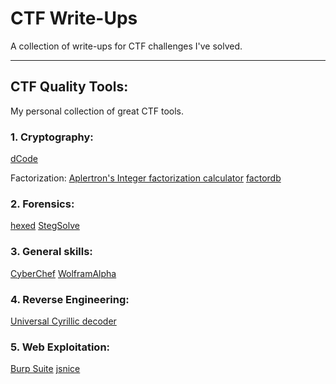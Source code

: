 # CTF Write-Ups
A collection of write-ups for CTF challenges I've solved.

---
## CTF Quality Tools:
My personal collection of great CTF tools.

### 1. Cryptography:
[dCode](https://www.dcode.fr/)

Factorization:
[Aplertron's Integer factorization calculator](https://www.alpertron.com.ar/ECM.HTM)
[factordb](http://factordb.com/)

### 2. Forensics:
[hexed](https://hexed.it/)
[StegSolve](https://github.com/zardus/ctf-tools/blob/master/stegsolve/install)

### 3. General skills:
[CyberChef](https://gchq.github.io/CyberChef/)
[WolframAlpha](https://www.wolframalpha.com)

### 4. Reverse Engineering:
[Universal Cyrillic decoder](https://2cyr.com/decode/?lang=en)

### 5. Web Exploitation:
[Burp Suite](https://portswigger.net/burp)
[jsnice](http://www.jsnice.org/)